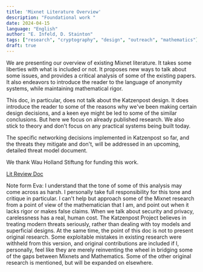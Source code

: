 ```yaml
---
title: 'Mixnet Literature Overview'
description: "Foundational work "
date: 2024-04-15
language: "English"
author: "E. Infeld, D. Stainton"
tags: ["research", "cryptography", "design", "outreach", "mathematics"]
draft: true
---
```


We are presenting our overview of existing Mixnet literature. It takes some liberties with what is included or not. It proposes new ways to talk about some issues, and provides a critical analysis of some of the existing papers. It also endeavors to introduce the reader to the language of anonymity systems, while maintaining mathematical rigor.

This doc, in particular, does not talk about the Katzenpost design. It does introduce the reader to some of the reasons why we've been making certain design decisions, and a keen eye might be led to some of the similar conclusions. But here we focus on already published research. We also stick to theory and don't focus on any practical systems being built today.

The specific networking decisions implemented in Katzenpost so far, and the threats they mitigate and don't, will be addressed in an upcoming, detailed threat model document.

We thank Wau Holland Stiftung for funding this work.

[Lit Review Doc](https://github.com/katzenpost/website/tree/main/content/en/pages/Literature_overview__website_version.pdf)



Note form Eva: I understand that the tone of some of this analysis may come across as harsh. I personally take full responsibility for this tone and critique in particular. I can't help but approach some of the Mixnet research from a point of view of the mathematician that I am, and point out when it lacks rigor or makes false claims. When we talk about security and privacy, carelessness has a real, human cost. The Katzenpost Project believes in treating modern threats seriously, rather than dealing with toy models and superficial designs. At the same time, the point of this doc is not to present original research. Some exploitable mistakes in existing research were withheld from this version, and original contributions are included if I, personally, feel like they are merely reinventing the wheel in bridging some of the gaps between Mixnets and Mathematics. Some of the other original research is mentioned, but will be expanded on elsewhere.

